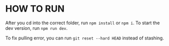 # HOW TO RUN

After you cd into the correct folder, run `npm install` or `npm i`. To start the dev version, run `npm run dev`.

To fix pulling error, you can run `git reset --hard HEAD` instead of stashing.
